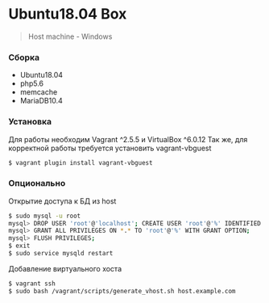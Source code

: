 # Ubuntu18.04 Box
> Host machine - Windows

### Сборка
* Ubuntu18.04
* php5.6
* memcache
* MariaDB10.4

### Установка
Для работы необходим Vagrant ^2.5.5 и VirtualBox ^6.0.12
Так же, для корректной работы требуется установить vagrant-vbguest
```sh
$ vagrant plugin install vagrant-vbguest
```
### Опционально
Открытие доступа к БД из host
```sh
$ sudo mysql -u root
mysql> DROP USER 'root'@'localhost'; CREATE USER 'root'@'%' IDENTIFIED BY '';
mysql> GRANT ALL PRIVILEGES ON *.* TO 'root'@'%' WITH GRANT OPTION;
mysql> FLUSH PRIVILEGES;
$ exit
$ sudo service mysqld restart
```
Добавление виртуального хоста
```sh
$ vagrant ssh
$ sudo bash /vagrant/scripts/generate_vhost.sh host.example.com
```
